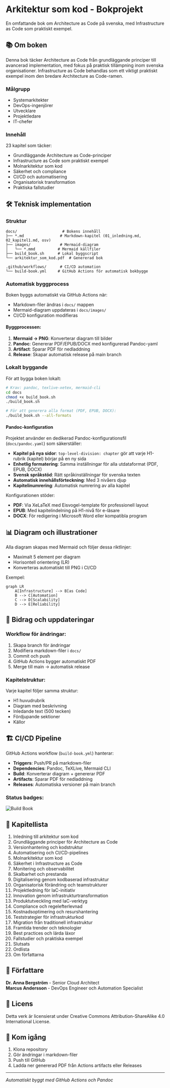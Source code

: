 # Arkitektur som kod - Bokprojekt

En omfattande bok om Architecture as Code på svenska, med Infrastructure as Code som praktiskt exempel.

## 📚 Om boken

Denna bok täcker Architecture as Code från grundläggande principer till avancerad implementation, med fokus på praktisk tillämpning inom svenska organisationer. Infrastructure as Code behandlas som ett viktigt praktiskt exempel inom den bredare Architecture as Code-ramen.

### Målgrupp
- Systemarkitekter
- DevOps-ingenjörer  
- Utvecklare
- Projektledare
- IT-chefer

### Innehåll
23 kapitel som täcker:
- Grundläggande Architecture as Code-principer
- Infrastructure as Code som praktiskt exempel
- Molnarkitektur som kod
- Säkerhet och compliance
- CI/CD och automatisering
- Organisatorisk transformation
- Praktiska fallstudier

## 🛠️ Teknisk implementation

### Struktur
```
docs/                    # Bokens innehåll
├── *.md                # Markdown-kapitel (01_inledning.md, 02_kapitel1.md, osv)
├── images/             # Mermaid-diagram
│   └── *.mmd          # Mermaid källfiler
├── build_book.sh      # Lokal byggscript
└── arkitektur_som_kod.pdf  # Genererad bok

.github/workflows/      # CI/CD automation
└── build-book.yml     # GitHub Actions för automatisk bokbygge
```

### Automatisk byggprocess

Boken byggs automatiskt via GitHub Actions när:
- Markdown-filer ändras i `docs/` mappen
- Mermaid-diagram uppdateras i `docs/images/`
- CI/CD konfiguration modifieras

#### Byggprocessen:
1. **Mermaid → PNG**: Konverterar diagram till bilder
2. **Pandoc**: Genererar PDF/EPUB/DOCX med konfigurerad Pandoc-yaml
3. **Artifact**: Sparar PDF för nedladdning
4. **Release**: Skapar automatisk release på main branch

### Lokalt byggande

För att bygga boken lokalt:

```bash
# Krav: pandoc, texlive-xetex, mermaid-cli
cd docs
chmod +x build_book.sh
./build_book.sh

# För att generera alla format (PDF, EPUB, DOCX):
./build_book.sh --all-formats
```

#### Pandoc-konfiguration

Projektet använder en dedikerad Pandoc-konfigurationsfil (`docs/pandoc.yaml`) som säkerställer:

- **Kapitel på nya sidor**: `top-level-division: chapter` gör att varje H1-rubrik (kapitel) börjar på en ny sida
- **Enhetlig formatering**: Samma inställningar för alla utdataformat (PDF, EPUB, DOCX)
- **Svensk språkstöd**: Rätt språkinställningar för svenska texten
- **Automatisk innehållsförteckning**: Med 3 nivåers djup
- **Kapitelinumrering**: Automatisk numrering av alla kapitel

Konfigurationen stöder:
- **PDF**: Via XeLaTeX med Eisvogel-template för professionell layout
- **EPUB**: Med kapitelindelning på H1-nivå för e-läsare
- **DOCX**: För redigering i Microsoft Word eller kompatibla program

## 📊 Diagram och illustrationer

Alla diagram skapas med Mermaid och följer dessa riktlinjer:
- Maximalt 5 element per diagram
- Horisontell orientering (LR)
- Konverteras automatiskt till PNG i CI/CD

Exempel:
```mermaid
graph LR
    A[Infrastructure] --> B[as Code]
    B --> C[Automation]
    C --> D[Scalability]
    D --> E[Reliability]
```

## 🔄 Bidrag och uppdateringar

### Workflow för ändringar:
1. Skapa branch för ändringar
2. Modifiera markdown-filer i `docs/`
3. Commit och push
4. GitHub Actions bygger automatiskt PDF
5. Merge till main → automatisk release

### Kapitelstruktur:
Varje kapitel följer samma struktur:
- H1 huvudrubrik
- Diagram med beskrivning
- Inledande text (500 tecken)
- Fördjupande sektioner
- Källor

## 🏗️ CI/CD Pipeline

GitHub Actions workflow (`build-book.yml`) hanterar:
- **Triggers**: Push/PR på markdown-filer
- **Dependencies**: Pandoc, TeXLive, Mermaid CLI
- **Build**: Konverterar diagram + genererar PDF
- **Artifacts**: Sparar PDF för nedladdning
- **Releases**: Automatiska versioner på main branch

### Status badges:
![Build Book](https://github.com/användarnamn/repo-namn/workflows/Build%20Book/badge.svg)

## 📖 Kapitellista

1. Inledning till arkitektur som kod
2. Grundläggande principer för Architecture as Code
3. Versionhantering och kodstruktur
4. Automatisering och CI/CD-pipelines
5. Molnarkitektur som kod
6. Säkerhet i Infrastructure as Code
7. Monitering och observabilitet
8. Skalbarhet och prestanda
9. Digitalisering genom kodbaserad infrastruktur
10. Organisatorisk förändring och teamstrukturer
11. Projektledning för IaC-initiativ
12. Innovation genom infrastrukturtransformation
13. Produktutveckling med IaC-verktyg
14. Compliance och regelefterlevnad
15. Kostnadsoptimering och resurshantering
16. Teststrategier för infrastrukturkod
17. Migration från traditionell infrastruktur
18. Framtida trender och teknologier
19. Best practices och lärda läxor
20. Fallstudier och praktiska exempel
21. Slutsats
22. Ordlista
23. Om författarna

## 👥 Författare

**Dr. Anna Bergström** - Senior Cloud Architect  
**Marcus Andersson** - DevOps Engineer och Automation Specialist

## 📄 Licens

Detta verk är licensierat under Creative Commons Attribution-ShareAlike 4.0 International License.

## 🚀 Kom igång

1. Klona repository
2. Gör ändringar i markdown-filer
3. Push till GitHub
4. Ladda ner genererad PDF från Actions artifacts eller Releases

---

*Automatiskt byggt med GitHub Actions och Pandoc*